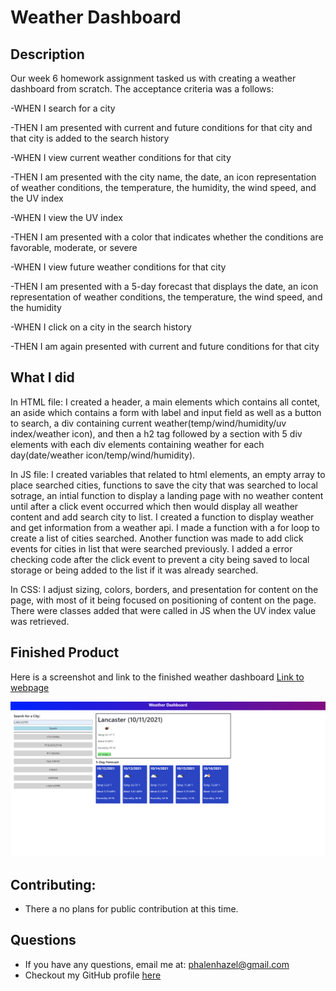 # Weather Dashboard

## Description

Our week 6 homework assignment tasked us with creating a weather dashboard from scratch. The acceptance criteria was a follows: 

-WHEN I search for a city

-THEN I am presented with current and future conditions for that city and that city is added to the search history

-WHEN I view current weather conditions for that city

-THEN I am presented with the city name, the date, an icon representation of weather conditions, the temperature, the humidity, the wind speed, and the UV index

-WHEN I view the UV index

-THEN I am presented with a color that indicates whether the conditions are favorable, moderate, or severe

-WHEN I view future weather conditions for that city

-THEN I am presented with a 5-day forecast that displays the date, an icon representation of weather conditions, the temperature, the wind speed, and the humidity

-WHEN I click on a city in the search history

-THEN I am again presented with current and future conditions for that city



## What I did

In HTML file: 
I created a header, a main elements which contains all contet, an aside which contains a form with label and input field as well as a button to search, a div containing current weather(temp/wind/humidity/uv index/weather icon), and then a h2 tag followed by a section with 5 div elements with each div elements containing weather for each day(date/weather icon/temp/wind/humidity). 

In JS file:
I created variables that related to html elements, an empty array to place searched cities, functions to save the city that was searched to local sotrage, an intial function to display a landing page with no weather content until after a click event occurred which then would display all weather content and add search city to list. I created a function to display weather and get information from a weather api. I made a function with a for loop to create a list of cities searched. Another function was made to add click events for cities in list that were searched previously. I added a error checking code after the click event to prevent a city being saved to local storage or being added to the list if it was already searched.

In CSS:
I adjust sizing, colors, borders, and presentation for content on the page, with most of it being focused on positioning of content on the page. There were classes added that were called in JS when the UV index value was retrieved.

## Finished Product

Here is a screenshot and link to the finished weather dashboard
[Link to webpage](https://phalenh.github.io/weather-dashboard/index.html)

![weather dashboard screenshot](./assets/weather-dashboard.png)


## Contributing: 
- There a no plans for public contribution at this time.

## Questions
- If you have any questions, email me at: phalenhazel@gmail.com
- Checkout my GitHub profile [here](https://github.com/PhalenH)
